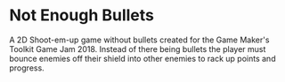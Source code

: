 # Not Enough Bullets
A 2D Shoot-em-up game without bullets created for the Game Maker's Toolkit Game Jam 2018. Instead of there being bullets the player must bounce enemies off their shield into other enemies to rack up points and progress.
